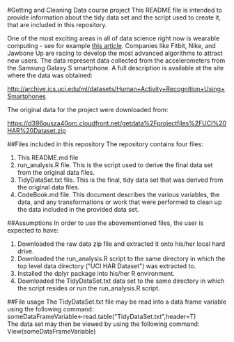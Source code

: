 #Getting and Cleaning Data course project
This README file is intended to provide information about the tidy data set and the script used to create it, that are included in this repository.

One of the most exciting areas in all of data science right now is wearable computing - see for example [this article](http://www.insideactivitytracking.com/data-science-activity-tracking-and-the-battle-for-the-worlds-top-sports-brand/). Companies like Fitbit, Nike, and Jawbone Up are racing to develop the most advanced algorithms to attract new users. The data represent data collected from the accelerometers from the Samsung Galaxy S smartphone. A full description is available at the site where the data was obtained:

http://archive.ics.uci.edu/ml/datasets/Human+Activity+Recognition+Using+Smartphones

The original data for the project were downloaded from:

https://d396qusza40orc.cloudfront.net/getdata%2Fprojectfiles%2FUCI%20HAR%20Dataset.zip 

##Files included in this repository
The repository contains four files:  
1. This README.md file  
2. run_analysis.R file. This is the script used to derive the final data set from the original data files.  
3. TidyDataSet.txt file. This is the final, tidy data set that was derived from the original data files.  
4. CodeBook.md file. This document describes the various variables, the data, and any transformations or work that were performed to clean up the data included in the provided data set.  

##Assumptions
In order to use the abovementioned files, the user is expected to have:  
1. Downloaded the raw data zip file and extracted it onto his/her local hard drive.  
2. Downloaded the run_analysis.R script to the same directory in which the top level data directory ("UCI HAR Dataset") was extracted to.  
3. Installed the dplyr package into his/her R environment.  
4. Downloaded the TidyDataSet.txt data set to the same directory in which the script resides *or* run the run_analysis.R script.  

##File usage
The TidyDataSet.txt file may be read into a data frame variable using the following command:  
  someDataFrameVariable<-read.table("TidyDataSet.txt",header=T)  
The data set may then be viewed by using the following command:  
  View(someDataFrameVariable)

